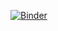[![Binder](https://mybinder.org/badge_logo.svg)](https://mybinder.org/v2/gh/kulvinderp/KP-first-binder/master)

